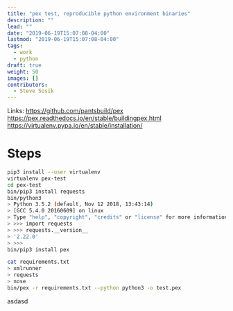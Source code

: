 ```yaml
---
title: "pex test, reproducible python environment binaries"
description: ""
lead: ""
date: "2019-06-19T15:07:08-04:00"
lastmod: "2019-06-19T15:07:08-04:00"
tags:
  - work
  - python
draft: true
weight: 50
images: []
contributors:
  - Steve Sosik
---
```


Links:
https://github.com/pantsbuild/pex
https://pex.readthedocs.io/en/stable/buildingpex.html
https://virtualenv.pypa.io/en/stable/installation/


# Steps

```sh
pip3 install --user virtualenv
virtualenv pex-test
cd pex-test
bin/pip3 install requests
bin/python3
> Python 3.5.2 (default, Nov 12 2018, 13:43:14)
> [GCC 5.4.0 20160609] on linux
> Type "help", "copyright", "credits" or "license" for more information.
> >>> import requests
> >>> requests.__version__
> '2.22.0'
> >>>
bin/pip3 install pex

cat requirements.txt
> xmlrunner
> requests
> nose
bin/pex -r requirements.txt --python python3 -o test.pex
```

asdasd
